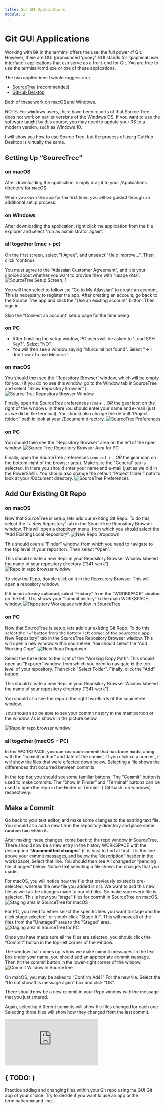 ```yaml
---
title: Git GUI Applications
module: 2
---
```

# Git GUI Applications

Working with Git in the terminal offers the user the full power of Git. However, there are GUI (pronounced ‘gooey’. GUI stands for ‘graphical user interface’) applications that can serve as a front-end for Git. You are free to use the terminal/cmd.exe or one of these applications.

The two applications I would suggest are;

- [SourceTree](https://www.sourcetreeapp.com) (recommended)
- [GitHub Desktop](https://desktop.github.com)

Both of these work on macOS and Windows.

NOTE: For windows users, there have been reports of that Source Tree does not work on earlier versions of the Windows OS. If you want to use the software taught by this course, you may need to update your OS to a modern version, such as Windows 10.


I will show you how to use Source Tree, but the process of using GutHub Desktop is virtually the same.

## Setting Up “SourceTree”

### on macOS

After downloading the application, simply drag it to your /Applications directory for macOS.

When you open the app for the first time, you will be guided through an additional setup process.

### on Windows

After downloading the application, right click the application from the file explorer and select "run as administrator again".

### all together (mac + pc)

On the first screen, select "I Agree", and unselect "Help improve...". Then click 'continue'.

You must agree to the “Atlassian Customer Agreement”, and it is your choice about whether you want to provide them with “usage data”.
![SourceTree Setup Screen; 1](../imgs/st_setup_1.jpg)

You will then select to follow the “Go to My Atlassian” to create an account. This is necessary to register the app. After creating an account, go back to the Source Tree app and click the “Use an existing account” button. Then sign in.

Skip the “Connect an account” setup page for the time being.

### on PC

- After finishing the setup window, PC users will be asked to "Load SSH Key?". Select "NO".
- You will then see a window saying "Murcurial not found". Select "-> I don't want to use Mecurial".


### on macOS

You should then see the “Repository Browser” window, which will be empty for you. (If you do no see this window, go to the Window tab in SourceTree and select “Show Repository Browser”.)
![Source Tree Repository Browser Window](../imgs/st_setup_2.jpg)

Finally, open the SourceTree preferences (`cmd` + `,` _OR_ the gear icon on the right of the window). In there you should enter your name and e-mail (just as we did in the terminal). You should also change the default “Project folder:” path to look at your /Document directory.
![SourceTree Preferences](../imgs/st_setup_3.jpg)

### on PC

You should then see the “Repository Browser” area on the left of the open window.
![Source Tree Repository Browser Area for PC](../imgs/pc_repo_browser.png)

Finally, open the SourceTree preferences (`control` + `,` _OR_ the gear icon on the bottom-right of the browser area). Make sure the "General" tab is selected. In there you should enter your name and e-mail (just as we did in the PowerShell). You should also change the default “Project folder:” path to look at your /Document directory.
![SourceTree Preferences](../imgs/st_setup_3_pc.png)





## Add Our Existing Git Repo

### on macOS

Now that SourceTree is setup, lets add our existing Git Repo. To do this, select the “+ New Repository” tab in the SourceTree Repository Browser window. This will open a dropdown menu, from which you should select the “Add Existing Local Repository”.
![New Repo Dropdown](../imgs/st_addRepo.jpg)

This should open a “Finder” window, from which you need to navigate to the top level of your repository. Then select “Open”.

This should create a new Repo in your Repository Browser Window labeled the name of your repository directory (“341-work”).
![Repo in repo browser window](../imgs/st_addRepo2.jpg)

To view the Repo, double click on it in the Repository Browser. This will open a repository window.

If it is not already selected, select “History” from the “WORKSPACE” sidebar on the left. This shows your “commit history” in the main WORKSPACE window.
![Repository Workspace window in SourceTree](../imgs/st_repo1.jpg)


### on PC

Now that SourceTree is setup, lets add our existing Git Repo. To do this, select the “+" button from the bottom-left corner of the sourcetree app. New Repository” tab in the SourceTree Repository Browser window. This will open a new window within sourcetree. You should select the “Add Working Copy”.
![New Repo Dropdown](../imgs/st_addRepo_PC.png)

Select the three dots to the right of the "Working Copy Path". This should open an “Explorer” window, from which you need to navigate to the top level of your repository. Then click "Select Folder". Finally, click the "Add" button.

This should create a new Repo in your Repository Browser Window labeled the name of your repository directory (“341-work”).

You should also see the repo in the right two-thirds of the sourcetree window.

You should also be able to see your commit history in the main portion of the window. As is shown in the picture below.

![Repo in repo browser window](../imgs/st_addRepo2_PC.png)


### all together (macOS + PC)

In the WORKSPACE, you can see each commit that has been made, along with the “commit author” and date of the commit. If you click on a commit, it will show the files that were effected down below. Selecting a file shows the differences that occurred between commits.

In the top bar, you should see some familiar buttons. The “Commit” button is used to make commits. The “Show in Finder” and “Terminal” buttons can be used to open the repo in the Finder or Terminal ('Git-bash' on windows) respectively.

## Make a Commit
Go back to your text editor, and make some changes to the existing text file. You should also add a new file in the repository directory and place some random text within it.

After making these changes, come back to the repo window in SourceTree. There should now be a new entry in the history WORKSPACE with the description “**Uncommitted changes**” (it is hard to find at first. It is the line above your commit messages, and below the "description" header in the workspace). Select that line. You should then see All changed or “pending file changes” below. Notice that selecting a file shows the changes that you made.

For macOS, you will notice how the file that previously existed is pre-selected, whereas the new file you added is not. We want to add this new file as well as the changes made to our old files. So make sure every file is selected. This is how you “stage” files for commit in SourceTree on macOS.
![Staging area in SourceTree for macOS](../imgs/st_repo2.jpg)

For PC, you need to either select the specific files you want to stage and the click stage selected" or simply click "Stage All". This will move all of the files from the "Unstaged" area to the "Staged" area.
![Staging area in SourceTree for PC](../imgs/st_repo2_PC.png)

Once you have made sure all the files are selected, you should click the “Commit” button in the top-left corner of the window.

The window that comes up is how we make commit messages. In the text box under your name, you should add an appropriate commit message. Then hit the commit button in the lower-right corner of the window.
![Commit Window in SourceTree](../imgs/st_repo3.jpg)

On macOS, you may be asked to “Confirm Add?” For the new file. Select the “Do not show this message again” box and click “OK”.

There should now be a new commit in your Repo window with the message that you just entered.

Again, selecting different commits will show the files changed for each one. Selecting those files will show how they changed from the last commit.


<div class="embed-responsive embed-responsive-16by9"><iframe class="embed-responsive-item" src="https://www.youtube.com/embed/s0iPveZHsfA" frameborder="0" allowfullscreen></iframe></div>


## { TODO: }

Practice adding and changing files within your Git repo using the GUI Git app of your choice. Try to decide if you want to use an app or the terminal/command line.

